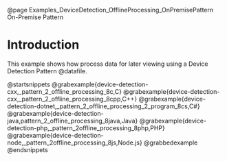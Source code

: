 @page Examples_DeviceDetection_OfflineProcessing_OnPremisePattern On-Premise Pattern

# Introduction

This example shows how process data for later viewing using a Device Detection Pattern @datafile.

@startsnippets
@grabexample{device-detection-cxx,_pattern_2_offline_processing_8c,C}
@grabexample{device-detection-cxx,_pattern_2_offline_processing_8cpp,C++}
@grabexample{device-detection-dotnet,_pattern_2_offline_processing_2_program_8cs,C#}
@grabexample{device-detection-java,pattern_2_offline_processing_8java,Java}
@grabexample{device-detection-php,_pattern_2offline_processing_8php,PHP}
@grabexample{device-detection-node,_pattern_2offline_processing_8js,Node.js}
@grabbedexample
@endsnippets
